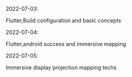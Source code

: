 
2022-07-03:

Flutter,Build configuration and basic concepts 

2022-07-04:

Flutter,android success and immersive mapping 

2022-07-05:

Immersive display projection mapping techs 

